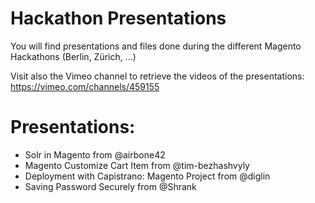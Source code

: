 Hackathon Presentations
=======================

You will find presentations and files done during the different Magento Hackathons (Berlin, Zürich, ...)

Visit also the Vimeo channel to retrieve the videos of the presentations: https://vimeo.com/channels/459155

Presentations:
=============

- Solr in Magento from @airbone42
- Magento Customize Cart Item from @tim-bezhashvyly
- Deployment with Capistrano: Magento Project from @diglin
- Saving Password Securely from @Shrank
